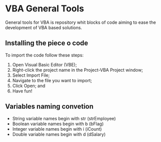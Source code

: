 # VBA General Tools
General tools for VBA is repository whit blocks of code aiming to ease the development of VBA based solutions.

## Installing the piece o code

To import the code follow these steps:

1. Open Visual Basic Editor (VBE);
2. Right-click the project name in the Project-VBA Project window;
3. Select Import File;
4. Navigate to the file you want to import;
5. Click Open; and
6. Have fun!

## Variables naming convetion

* String variable names begin with str (strEmployee)
* Boolean variable names begin with b (bFlag)
* Integer variable names begin with i (iCount)
* Double variable names begin with d (dSalary)
